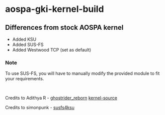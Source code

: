 # aospa-gki-kernel-build
## Differences from stock AOSPA kernel
- Added KSU
- Added SUS-FS
- Added Westwood TCP (set as default)

### Note
To use SUS-FS, you will have to manually modify the provided module to fit your requirements.

<p>&nbsp;</p>

Credits to Adithya R - [ghostrider_reborn](https://github.com/ghostrider-reborn)
[kernel-source](https://github.com/pa-gr/android_kernel_xiaomi_sm8450)

Credits to simonpunk - [susfs4ksu](https://gitlab.com/simonpunk/susfs4ksu)

